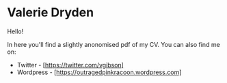 # Valerie Dryden

Hello! 

In here you'll find a slightly anonomised pdf of my CV. You can also find me on:

* Twitter - [https://twitter.com/vgibson]
* Wordpress - [https://outragedpinkracoon.wordpress.com]